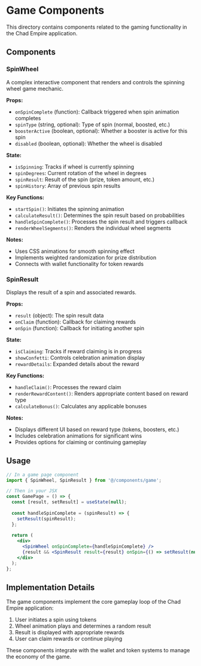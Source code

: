 # Game Components

This directory contains components related to the gaming functionality in the Chad Empire application.

## Components

### SpinWheel

A complex interactive component that renders and controls the spinning wheel game mechanic.

**Props:**
- `onSpinComplete` (function): Callback triggered when spin animation completes
- `spinType` (string, optional): Type of spin (normal, boosted, etc.)
- `boosterActive` (boolean, optional): Whether a booster is active for this spin
- `disabled` (boolean, optional): Whether the wheel is disabled

**State:**
- `isSpinning`: Tracks if wheel is currently spinning
- `spinDegrees`: Current rotation of the wheel in degrees
- `spinResult`: Result of the spin (prize, token amount, etc.)
- `spinHistory`: Array of previous spin results

**Key Functions:**
- `startSpin()`: Initiates the spinning animation
- `calculateResult()`: Determines the spin result based on probabilities
- `handleSpinComplete()`: Processes the spin result and triggers callback
- `renderWheelSegments()`: Renders the individual wheel segments

**Notes:**
- Uses CSS animations for smooth spinning effect
- Implements weighted randomization for prize distribution
- Connects with wallet functionality for token rewards

### SpinResult

Displays the result of a spin and associated rewards.

**Props:**
- `result` (object): The spin result data
- `onClaim` (function): Callback for claiming rewards
- `onSpin` (function): Callback for initiating another spin

**State:**
- `isClaiming`: Tracks if reward claiming is in progress
- `showConfetti`: Controls celebration animation display
- `rewardDetails`: Expanded details about the reward

**Key Functions:**
- `handleClaim()`: Processes the reward claim
- `renderRewardContent()`: Renders appropriate content based on reward type
- `calculateBonus()`: Calculates any applicable bonuses

**Notes:**
- Displays different UI based on reward type (tokens, boosters, etc.)
- Includes celebration animations for significant wins
- Provides options for claiming or continuing gameplay

## Usage

```jsx
// In a game page component
import { SpinWheel, SpinResult } from '@/components/game';

// Then in your JSX
const GamePage = () => {
  const [result, setResult] = useState(null);
  
  const handleSpinComplete = (spinResult) => {
    setResult(spinResult);
  };
  
  return (
    <div>
      <SpinWheel onSpinComplete={handleSpinComplete} />
      {result && <SpinResult result={result} onSpin={() => setResult(null)} />}
    </div>
  );
};
```

## Implementation Details

The game components implement the core gameplay loop of the Chad Empire application:
1. User initiates a spin using tokens
2. Wheel animation plays and determines a random result
3. Result is displayed with appropriate rewards
4. User can claim rewards or continue playing

These components integrate with the wallet and token systems to manage the economy of the game.
